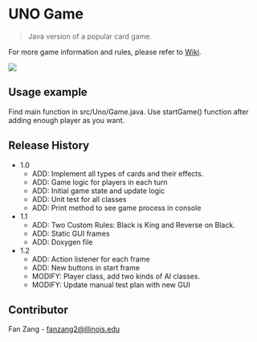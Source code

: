 # UNO Game
> Java version of a popular card game.

For more game information and rules, please refer to [Wiki](https://en.wikipedia.org/wiki/Uno_(card_game)).

![](https://upload.wikimedia.org/wikipedia/commons/thumb/f/f9/UNO_Logo.svg/1200px-UNO_Logo.svg.png)

## Usage example

Find main function in src/Uno/Game.java. 
Use startGame() function after adding enough player as you want.

## Release History

* 1.0 
    * ADD: Implement all types of cards and their effects.
    * ADD: Game logic for players in each turn
    * ADD: Initial game state and update logic
    * ADD: Unit test for all classes
    * ADD: Print method to see game process in console
* 1.1 
  * ADD: Two Custom Rules: Black is King and Reverse on Black.
  * ADD: Static GUI frames
  * ADD: Doxygen file
* 1.2 
  * ADD: Action listener for each frame
  * ADD: New buttons in start frame
  * MODIFY: Player class, add two kinds of AI classes.
  * MODIFY: Update manual test plan with new GUI


## Contributor

Fan Zang - fanzang2@illinois.edu





